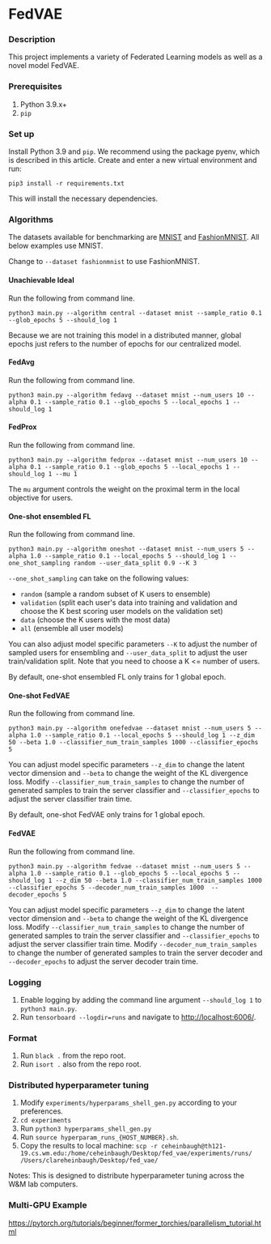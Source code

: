 # FedVAE

### Description
This project implements a variety of Federated Learning models as well as a novel model FedVAE.

### Prerequisites
1. Python 3.9.x+
2. `pip`

### Set up
Install Python 3.9 and `pip`. We recommend using the package pyenv, which is described in this article.
Create and enter a new virtual environment and run:
```
pip3 install -r requirements.txt
```
This will install the necessary dependencies.

### Algorithms

The datasets available for benchmarking are [MNIST](http://yann.lecun.com/exdb/mnist/) and [FashionMNIST](https://github.com/zalandoresearch/fashion-mnist). All below examples use MNIST.

Change to `--dataset fashionmnist` to use FashionMNIST. 

#### Unachievable Ideal
Run the following from command line.
```
python3 main.py --algorithm central --dataset mnist --sample_ratio 0.1 --glob_epochs 5 --should_log 1
```
Because we are not training this model in a distributed manner, global epochs just refers to the number of epochs for our centralized model.

#### FedAvg
Run the following from command line.
```
python3 main.py --algorithm fedavg --dataset mnist --num_users 10 --alpha 0.1 --sample_ratio 0.1 --glob_epochs 5 --local_epochs 1 --should_log 1
```

#### FedProx
Run the following from command line.
```
python3 main.py --algorithm fedprox --dataset mnist --num_users 10 --alpha 0.1 --sample_ratio 0.1 --glob_epochs 5 --local_epochs 1 --should_log 1 --mu 1
```
The `mu` argument controls the weight on the proximal term in the local objective for users.

#### One-shot ensembled FL
Run the following from command line.
```
python3 main.py --algorithm oneshot --dataset mnist --num_users 5 --alpha 1.0 --sample_ratio 0.1 --local_epochs 5 --should_log 1 --one_shot_sampling random --user_data_split 0.9 --K 3
```
`--one_shot_sampling` can take on the following values:
- `random` (sample a random subset of K users to ensemble)
- `validation` (split each user's data into training and validation and choose the K best scoring user models on the validation set)
- `data` (choose the K users with the most data)
- `all` (ensemble all user models)

You can also adjust model specific parameters `--K` to adjust the number of sampled users for ensembling and `--user_data_split` to adjust the user train/validation split. Note that you need to choose a K <= number of users.

By default, one-shot ensembled FL only trains for 1 global epoch.

#### One-shot FedVAE
Run the following from command line. 
```
python3 main.py --algorithm onefedvae --dataset mnist --num_users 5 --alpha 1.0 --sample_ratio 0.1 --local_epochs 5 --should_log 1 --z_dim 50 --beta 1.0 --classifier_num_train_samples 1000 --classifier_epochs 5       
```
You can adjust model specific parameters `--z_dim` to change the latent vector dimension and `--beta` to change the weight of the KL divergence loss.
Modify `--classifier_num_train_samples` to change the number of generated samples to train the server classifier and `--classifier_epochs` to adjust the server classifier train time.

By default, one-shot FedVAE only trains for 1 global epoch.

#### FedVAE
Run the following from command line.
```
python3 main.py --algorithm fedvae --dataset mnist --num_users 5 --alpha 1.0 --sample_ratio 0.1 --glob_epochs 5 --local_epochs 5 --should_log 1 --z_dim 50 --beta 1.0 --classifier_num_train_samples 1000 --classifier_epochs 5 --decoder_num_train_samples 1000  --decoder_epochs 5         
```
You can adjust model specific parameters `--z_dim` to change the latent vector dimension and `--beta` to change the weight of the KL divergence loss.
Modify `--classifier_num_train_samples` to change the number of generated samples to train the server classifier and `--classifier_epochs` to adjust the server classifier train time.
Modify `--decoder_num_train_samples` to change the number of generated samples to train the server decoder and `--decoder_epochs` to adjust the server decoder train time.
 

### Logging
1. Enable logging by adding the command line argument `--should_log 1` to `python3 main.py`.
2. Run `tensorboard --logdir=runs` and navigate to [http://localhost:6006/](http://localhost:6006/).

### Format
1. Run `black .` from the repo root.
2. Run `isort .` also from the repo root.

### Distributed hyperparameter tuning
1. Modify `experiments/hyperparams_shell_gen.py` according to your preferences.
2. `cd experiments`
3. Run `python3 hyperparams_shell_gen.py`
4. Run `source hyperparam_runs_{HOST_NUMBER}.sh`.
5. Copy the results to local machine: `scp -r ceheinbaugh@th121-19.cs.wm.edu:/home/ceheinbaugh/Desktop/fed_vae/experiments/runs/ /Users/clareheinbaugh/Desktop/fed_vae/`

Notes: This is designed to distribute hyperparameter tuning across the W&M lab computers. 

### Multi-GPU Example
https://pytorch.org/tutorials/beginner/former_torchies/parallelism_tutorial.html

